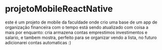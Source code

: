 # projetoMobileReactNative
este é um projeto de mobile da faculdade onde crio uma base de um app de organização financeira com o tempo está sendo atualizado com coisa a mais 
por enquanto: cria armazena contas emprestimos investimentos e salario, e tambem mostra, perfeito para se organizar vendo a lista, no futuro adicionarei contas automaticas :)
